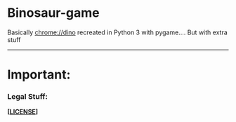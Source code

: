 # Binosaur-game
Basically [chrome://dino](chrome://dino) recreated in Python 3 with pygame.... But with extra stuff
_____
# Important:

### Legal Stuff:
**[[LICENSE](../master/LICENSE)]**
#

